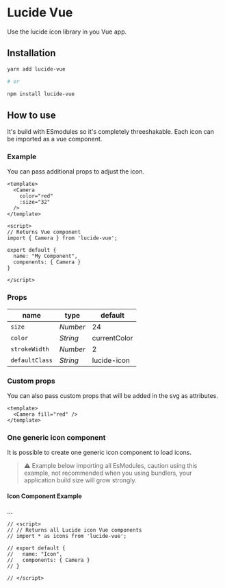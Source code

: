 # Lucide Vue

Use the lucide icon library in you Vue app.

## Installation

```sh
yarn add lucide-vue

# or

npm install lucide-vue
```

## How to use

It's build with ESmodules so it's completely threeshakable.
Each icon can be imported as a vue component.

### Example

You can pass additional props to adjust the icon.

``` vue
<template>
  <Camera
    color="red"
    :size="32"
  />
</template>

<script>
// Returns Vue component
import { Camera } from 'lucide-vue';

export default {
  name: "My Component",
  components: { Camera }
}

</script>
```

### Props

|  name        |   type   |  default
| ------------ | -------- | --------
| `size`       | *Number* | 24
| `color`      | *String* | currentColor
| `strokeWidth`| *Number* | 2
| `defaultClass`| *String* | lucide-icon

### Custom props

You can also pass custom props that will be added in the svg as attributes.

``` vue
<template>
  <Camera fill="red" />
</template>
```

### One generic icon component

It is possible to create one generic icon component to load icons.

> :warning: Example below importing all EsModules, caution  using this example, not recommended when you using bundlers, your application build size will grow strongly.

#### Icon Component Example
...
``` vue
// <script>
// // Returns all Lucide icon Vue components
// import * as icons from 'lucide-vue';

// export default {
//   name: "Icon",
//   components: { Camera }
// }

// </script>
```
